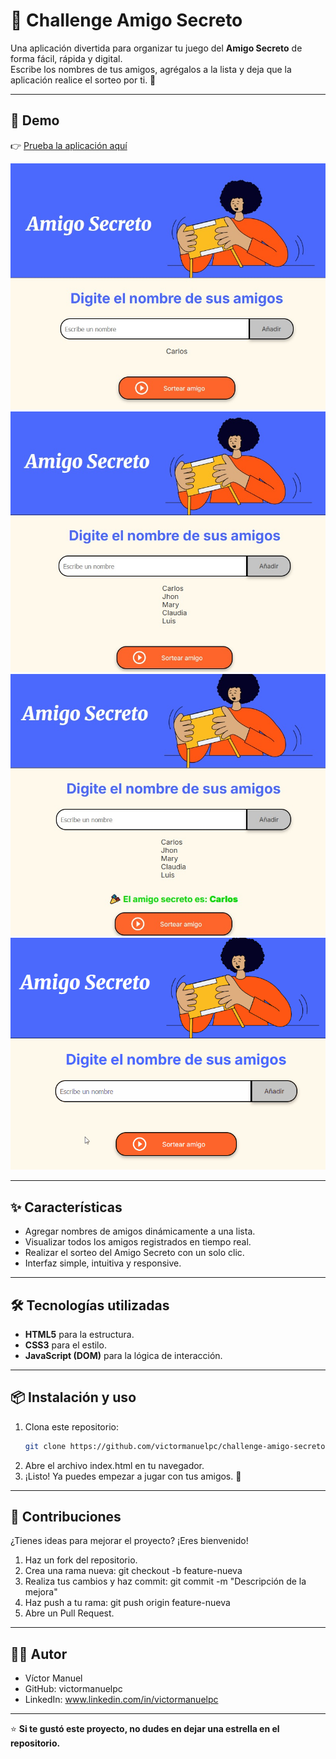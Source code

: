# 🎁 **Challenge Amigo Secreto**

Una aplicación divertida para organizar tu juego del **Amigo Secreto** de forma fácil, rápida y digital.  
Escribe los nombres de tus amigos, agrégalos a la lista y deja que la aplicación realice el sorteo por ti. 🎉

---

## 🚀 **Demo**

👉 [Prueba la aplicación aquí](https://victormanuelpc.github.io/challenge-amigo-secreto/)  

![Vista principal](./images/captura1.jpg)
![Agregando amigos](./images/captura2.jpg)
![Ejecutando el sorteo del amigo](./images/captura3.jpg)
![Demo del sorteo](./images/demo.gif)

---

## ✨ **Características**

- Agregar nombres de amigos dinámicamente a una lista.
- Visualizar todos los amigos registrados en tiempo real.
- Realizar el sorteo del Amigo Secreto con un solo clic.
- Interfaz simple, intuitiva y responsive.

---

## 🛠️ **Tecnologías utilizadas**

- **HTML5** para la estructura.  
- **CSS3** para el estilo.  
- **JavaScript (DOM)** para la lógica de interacción.  

---

## 📦 **Instalación y uso**

1. Clona este repositorio:
   ```bash
   git clone https://github.com/victormanuelpc/challenge-amigo-secreto.git
2. Abre el archivo index.html en tu navegador.
3. ¡Listo! Ya puedes empezar a jugar con tus amigos. 🎉

---

## 🤝 **Contribuciones**

¿Tienes ideas para mejorar el proyecto? ¡Eres bienvenido!
1. Haz un fork del repositorio.
2. Crea una rama nueva: git checkout -b feature-nueva
3. Realiza tus cambios y haz commit: git commit -m "Descripción de la mejora"
4. Haz push a tu rama: git push origin feature-nueva
5. Abre un Pull Request.

---

## 👨‍💻 **Autor**

* Víctor Manuel
* GitHub: victormanuelpc
* LinkedIn: www.linkedin.com/in/victormanuelpc

---

⭐ **Si te gustó este proyecto, no dudes en dejar una estrella en el repositorio.**


